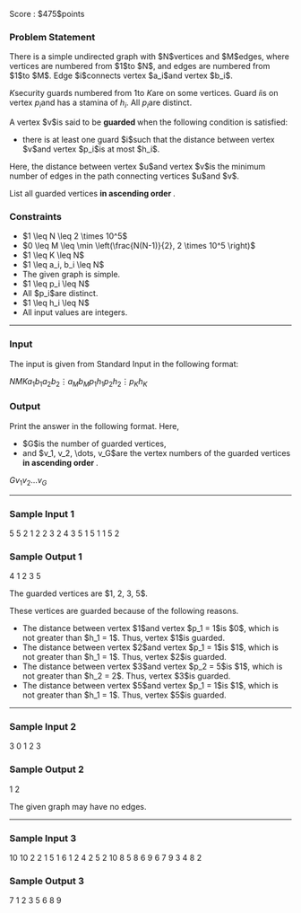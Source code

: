 
<div>

<span>

<span>

<p>
Score : $475$points
</p>

<div>

<section>

### **Problem Statement**

<p>
There is a simple undirected graph with $N$vertices and $M$edges, where vertices are numbered from $1$to $N$, and edges are numbered from $1$to $M$. Edge $i$connects vertex $a_i$and vertex $b_i$.

$K$security guards numbered from $1$to $K$are on some vertices. Guard $i$is on vertex $p_i$and has a stamina of $h_i$. All $p_i$are distinct.
</p>

<p>
A vertex $v$is said to be 
<strong>
guarded
</strong>
when the following condition is satisfied:
</p>

<ul>

<li>
there is at least one guard $i$such that the distance between vertex $v$and vertex $p_i$is at most $h_i$.
</li>

</ul>

<p>
Here, the distance between vertex $u$and vertex $v$is the minimum number of edges in the path connecting vertices $u$and $v$.
</p>

<p>
List all guarded vertices 
<strong>
in ascending order
</strong>
.
</p>

</section>

</div>

<div>

<section>

### **Constraints**

<ul>

<li>
$1 \leq N \leq 2 \times 10^5$
</li>

<li>
$0 \leq M \leq \min \left(\frac{N(N-1)}{2}, 2 \times 10^5 \right)$
</li>

<li>
$1 \leq K \leq N$
</li>

<li>
$1 \leq a_i, b_i \leq N$
</li>

<li>
The given graph is simple.
</li>

<li>
$1 \leq p_i \leq N$
</li>

<li>
All $p_i$are distinct.
</li>

<li>
$1 \leq h_i \leq N$
</li>

<li>
All input values are integers.
</li>

</ul>

</section>

</div>

---

<div>

<div>

<section>

### **Input**

<p>
The input is given from Standard Input in the following format:
</p>

<div>

$N$$M$$K$$a_1$$b_1$$a_2$$b_2$$\vdots$$a_M$$b_M$$p_1$$h_1$$p_2$$h_2$$\vdots$$p_K$$h_K$
</div>

</section>

</div>

<div>

<section>

### **Output**

<p>
Print the answer in the following format. Here,
</p>

<ul>

<li>
$G$is the number of guarded vertices,
</li>

<li>
and $v_1, v_2, \dots, v_G$are the vertex numbers of the guarded vertices 
<strong>
in ascending order
</strong>
.
</li>

</ul>

<div>

$G$$v_1$$v_2$$\dots$$v_G$
</div>

</section>

</div>

</div>

---

<div>

<section>

### **Sample Input 1**

<div>

5 5 2
1 2
2 3
2 4
3 5
1 5
1 1
5 2

</div>

</section>

</div>

<div>

<section>

### **Sample Output 1**

<div>

4
1 2 3 5

</div>

<p>
The guarded vertices are $1, 2, 3, 5$.

These vertices are guarded because of the following reasons.
</p>

<ul>

<li>
The distance between vertex $1$and vertex $p_1 = 1$is $0$, which is not greater than $h_1 = 1$. Thus, vertex $1$is guarded.
</li>

<li>
The distance between vertex $2$and vertex $p_1 = 1$is $1$, which is not greater than $h_1 = 1$. Thus, vertex $2$is guarded.
</li>

<li>
The distance between vertex $3$and vertex $p_2 = 5$is $1$, which is not greater than $h_2 = 2$. Thus, vertex $3$is guarded.
</li>

<li>
The distance between vertex $5$and vertex $p_1 = 1$is $1$, which is not greater than $h_1 = 1$. Thus, vertex $5$is guarded.
</li>

</ul>

</section>

</div>

---

<div>

<section>

### **Sample Input 2**

<div>

3 0 1
2 3

</div>

</section>

</div>

<div>

<section>

### **Sample Output 2**

<div>

1
2

</div>

<p>
The given graph may have no edges.
</p>

</section>

</div>

---

<div>

<section>

### **Sample Input 3**

<div>

10 10 2
2 1
5 1
6 1
2 4
2 5
2 10
8 5
8 6
9 6
7 9
3 4
8 2

</div>

</section>

</div>

<div>

<section>

### **Sample Output 3**

<div>

7
1 2 3 5 6 8 9

</div>

</section>

</div>

</span>

</span>

</div>
